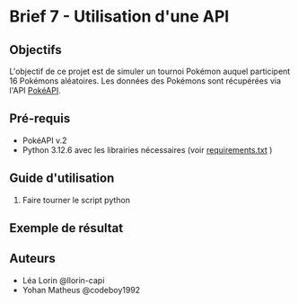 # Brief 7 - Utilisation d'une API

## Objectifs
L'objectif de ce projet est de simuler un tournoi Pokémon auquel participent 16 Pokémons aléatoires. Les données des Pokémons sont récupérées via l'API [PokéAPI](https://pokeapi.co/).

## Pré-requis
* PokéAPI v.2  
* Python 3.12.6 avec les librairies nécessaires (voir [requirements.txt](requirements.txt) )

## Guide d'utilisation
1. Faire tourner le script python

## Exemple de résultat

## Auteurs
* Léa Lorin @llorin-capi
* Yohan Matheus @codeboy1992
